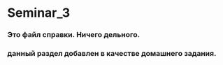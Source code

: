 # Seminar_3

### Это файл справки. Ничего дельного.
### данный раздел добавлен в качестве домашнего задания. 